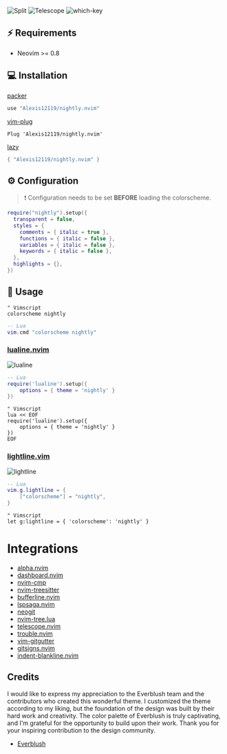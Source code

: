 ![Split](https://github.com/Alexis12119/nightly.nvim/assets/74944536/5645cbbb-2182-43fa-977d-6d81f1d68bb7)
![Telescope](https://github.com/Alexis12119/nightly.nvim/assets/74944536/dcbfa4e3-d3d5-4b09-b205-154cde98cc92)
![which-key](https://github.com/Alexis12119/nightly.nvim/assets/74944536/56eb49d8-ac84-4ed8-b714-b66bb0faf538)

## ⚡️ Requirements

- Neovim >= 0.8

## 💻 Installation

[packer](https://github.com/wbthomason/packer.nvim)

```lua
use "Alexis12119/nightly.nvim"
```

[vim-plug](https://github.com/junegunn/vim-plug)

```vim
Plug 'Alexis12119/nightly.nvim'
```

[lazy](https://github.com/folke/lazy.nvim)

```lua
{ "Alexis12119/nightly.nvim" }
```

## ⚙️ Configuration

> ❗️ Configuration needs to be set **BEFORE** loading the colorscheme.

```lua
require("nightly").setup({
  transparent = false,
  styles = {
    comments = { italic = true },
    functions = { italic = false },
    variables = { italic = false },
    keywords = { italic = false },
  },
  highlights = {},
})
```

## 🚀 Usage

```vim
" Vimscript
colorscheme nightly
```

```lua
-- Lua
vim.cmd "colorscheme nightly"
```

### [lualine.nvim](https://github.com/nvim-lualine/lualine.nvim)

![lualine](https://user-images.githubusercontent.com/74944536/218365052-40bdb345-cc26-4720-aa0f-e9f8c6b45fce.png)

```lua
-- Lua
require('lualine').setup({
    options = { theme = 'nightly' }
})
```

```vim
" Vimscript
lua << EOF
require('lualine').setup({
    options = { theme = 'nightly' }
})
EOF
```

### [lightline.vim](https://github.com/itchyny/lightline.vim)

![lightline](https://user-images.githubusercontent.com/74944536/218365089-5d5205a9-884e-4968-ba19-756d3be5c85d.PNG)

```lua
-- Lua
vim.g.lightline = {
    ["colorscheme"] = "nightly",
}
```

```vim
" Vimscript
let g:lightline = { 'colorscheme': 'nightly' }
```

# Integrations

- [alpha.nvim](https://github.com/goolord/alpha-nvim)
- [dashboard.nvim](https://github.com/nvimdev/dashboard-nvim)
- [nvim-cmp](https://github.com/hrsh7th/nvim-cmp)
- [nvim-treesitter](https://github.com/nvim-treesitter/nvim-treesitter)
- [bufferline.nvim](https://github.com/akinsho/bufferline.nvim)
- [lspsaga.nvim](https://github.com/nvimdev/lspsaga.nvim)
- [neogit](https://github.com/TimUntersberger/neogit)
- [nvim-tree.lua](https://github.com/nvim-tree/nvim-tree.lua)
- [telescope.nvim](https://github.com/nvim-telescope/telescope.nvim)
- [trouble.nvim](https://github.com/folke/trouble.nvim)
- [vim-gitgutter](https://github.com/airblade/vim-gitgutter)
- [gitsigns.nvim](https://github.com/lewis6991/gitsigns.nvim)
- [indent-blankline.nvim](https://github.com/lukas-reineke/indent-blankline.nvim)

## Credits

I would like to express my appreciation to the Everblush team and the contributors who created this wonderful theme. I customized the theme according to my liking, but the foundation of the design was built by their hard work and creativity. The color palette of Everblush is truly captivating, and I'm grateful for the opportunity to build upon their work. Thank you for your inspiring contribution to the design community.

- [Everblush](https://github.com/Everblush/nvim)
